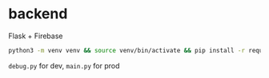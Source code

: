 # backend
Flask + Firebase

```bash
python3 -m venv venv && source venv/bin/activate && pip install -r requirements.txt
```
`debug.py` for dev, `main.py` for prod
